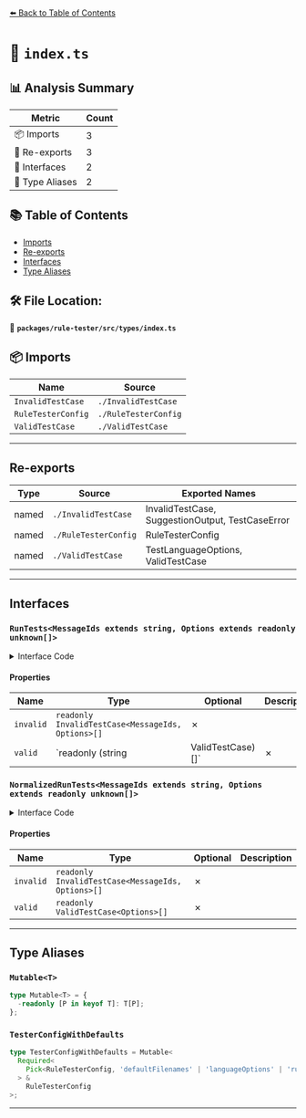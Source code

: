 [⬅️ Back to Table of Contents](../../../../index.md)

# 📄 `index.ts`

## 📊 Analysis Summary

| Metric | Count |
|--------|-------|
| 📦 Imports | 3 |
| 🔄 Re-exports | 3 |
| 📐 Interfaces | 2 |
| 📑 Type Aliases | 2 |

## 📚 Table of Contents

- [Imports](#imports)
- [Re-exports](#re-exports)
- [Interfaces](#interfaces)
- [Type Aliases](#type-aliases)

## 🛠️ File Location:
📂 **`packages/rule-tester/src/types/index.ts`**

## 📦 Imports

| Name | Source |
|------|--------|
| `InvalidTestCase` | `./InvalidTestCase` |
| `RuleTesterConfig` | `./RuleTesterConfig` |
| `ValidTestCase` | `./ValidTestCase` |


---

## Re-exports

| Type | Source | Exported Names |
|------|--------|----------------|
| named | `./InvalidTestCase` | InvalidTestCase, SuggestionOutput, TestCaseError |
| named | `./RuleTesterConfig` | RuleTesterConfig |
| named | `./ValidTestCase` | TestLanguageOptions, ValidTestCase |


---

## Interfaces

### `RunTests<MessageIds extends string, Options extends readonly unknown[]>`

<details><summary>Interface Code</summary>

```ts
export interface RunTests<
  MessageIds extends string,
  Options extends readonly unknown[],
> {
  readonly invalid: readonly InvalidTestCase<MessageIds, Options>[];
  // RuleTester.run also accepts strings for valid cases
  readonly valid: readonly (string | ValidTestCase<Options>)[];
}
```
</details>

#### Properties

| Name | Type | Optional | Description |
|------|------|----------|-------------|
| `invalid` | `readonly InvalidTestCase<MessageIds, Options>[]` | ✗ |  |
| `valid` | `readonly (string | ValidTestCase<Options>)[]` | ✗ |  |

### `NormalizedRunTests<MessageIds extends string, Options extends readonly unknown[]>`

<details><summary>Interface Code</summary>

```ts
export interface NormalizedRunTests<
  MessageIds extends string,
  Options extends readonly unknown[],
> {
  readonly invalid: readonly InvalidTestCase<MessageIds, Options>[];
  readonly valid: readonly ValidTestCase<Options>[];
}
```
</details>

#### Properties

| Name | Type | Optional | Description |
|------|------|----------|-------------|
| `invalid` | `readonly InvalidTestCase<MessageIds, Options>[]` | ✗ |  |
| `valid` | `readonly ValidTestCase<Options>[]` | ✗ |  |


---

## Type Aliases

### `Mutable<T>`

```ts
type Mutable<T> = {
  -readonly [P in keyof T]: T[P];
};
```

### `TesterConfigWithDefaults`

```ts
type TesterConfigWithDefaults = Mutable<
  Required<
    Pick<RuleTesterConfig, 'defaultFilenames' | 'languageOptions' | 'rules'>
  > &
    RuleTesterConfig
>;
```


---